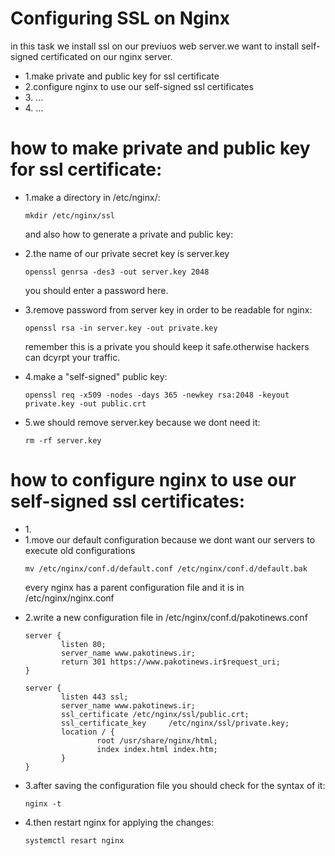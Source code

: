 <h1>Configuring SSL on Nginx</h1>
<p>
in this task we install ssl on our previuos web server.we want to install self-signed certificated on our nginx server.
</p>
<ul>
<li>1.make private and public key for ssl certificate</li>
<li>2.configure nginx to use our self-signed ssl certificates</li>
<li>3. ...</li>
<li>4. ...</li>
</ul>




<h1>how to make private and public key for ssl certificate:</h1>
<ul>
<li>1.make a directory in /etc/nginx/:

    mkdir /etc/nginx/ssl

</li>

<p>and also how to generate a private and public key:</p>

<li>2.the name of our private secret key is server.key

    openssl genrsa -des3 -out server.key 2048

</li>
<p>you should enter a password here.</p>

<li>3.remove password from server key in order to be readable for nginx:

    openssl rsa -in server.key -out private.key

</li>

<p>remember this is a private you should keep it safe.otherwise hackers can dcyrpt your traffic.</p>

<li>4.make a "self-signed" public key:

    openssl req -x509 -nodes -days 365 -newkey rsa:2048 -keyout private.key -out public.crt

</li>

<li>5.we should remove server.key because we dont need it:

    rm -rf server.key

</li>
</ul>



<h1>how to configure nginx to use our self-signed ssl certificates:</h1>
<ul>


<li>1.


</li>
<li>1.move our default configuration because we dont want our servers to execute old configurations

    mv /etc/nginx/conf.d/default.conf /etc/nginx/conf.d/default.bak

</li>
<p>every nginx has a parent configuration file and it is in /etc/nginx/nginx.conf
</p>
<li>2.write a new configuration file in /etc/nginx/conf.d/pakotinews.conf

    server {
            listen 80;
            server_name www.pakotinews.ir;
            return 301 https://www.pakotinews.ir$request_uri;
    }

    server {
            listen 443 ssl;
            server_name www.pakotinews.ir;
            ssl_certificate /etc/nginx/ssl/public.crt;
            ssl_certificate_key     /etc/nginx/ssl/private.key;
            location / {
                    root /usr/share/nginx/html;
                    index index.html index.htm;
            }
    }

</li>
<li>3.after saving the configuration file you should check for the syntax of it:

    nginx -t 

</li>

<li>4.then restart nginx for applying the changes:

    systemctl resart nginx

</li>

</ul>
